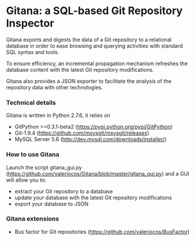 # Gitana: a SQL-based Git Repository Inspector
 
Gitana exports and digests the data of a Git repository to a relational database 
in order to ease browsing and querying activities with standard SQL syntax and tools. 

To ensure efficiency, an incremental propagation mechanism refreshes the
database content with the latest Git repository modifications.

Gitana also provides a JSON exporter to facilitate 
the analysis of the repository data with other technologies.


### Technical details

Gitana is written in Python 2.7.6, it relies on 

- GitPython >=0.3.1-beta2 (https://pypi.python.org/pypi/GitPython)
- Git-1.9.4 (https://github.com/msysgit/msysgit/releases)
- MySQL Server 5.6 (http://dev.mysql.com/downloads/installer/)


### How to use Gitana

Launch the script gitana_gui.py (https://github.com/valeriocos/Gitana/blob/master/gitana_gui.py) and a GUI will allow you 
to:

- extract your Git repository to a database
- update your database with the latest Git repository modifications
- export your database to JSON

### Gitana extensions

- Bus factor for Git repositories (https://github.com/valeriocos/BusFactor)
